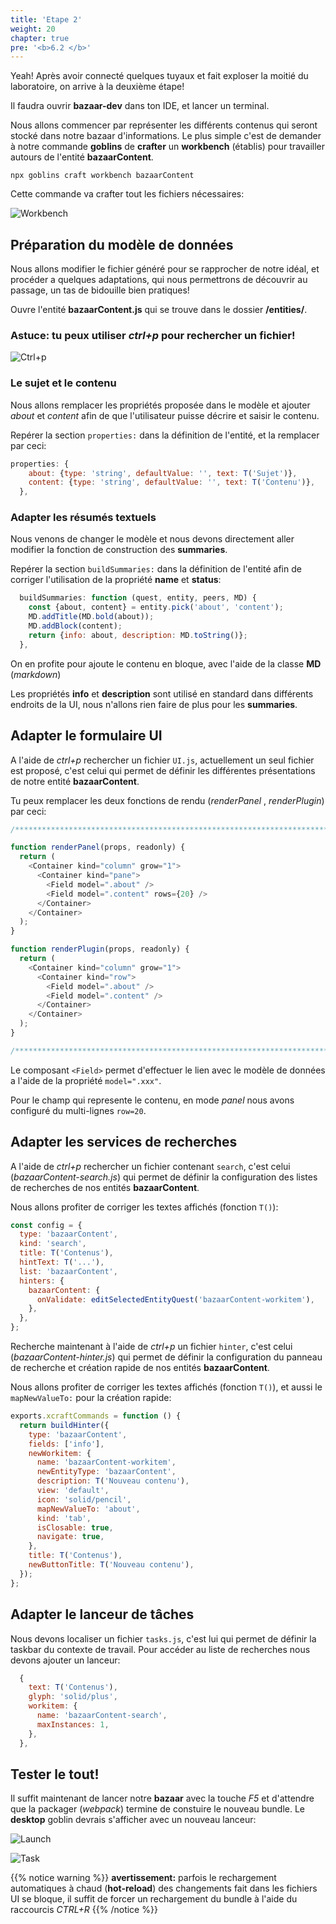 ```yaml
---
title: 'Etape 2'
weight: 20
chapter: true
pre: '<b>6.2 </b>'
---
```


Yeah! Après avoir connecté quelques tuyaux et fait exploser la moitié du
laboratoire, on arrive à la deuxième étape!

Il faudra ouvrir **bazaar-dev** dans ton IDE, et lancer un terminal.

Nous allons commencer par représenter les différents contenus qui seront stocké
dans notre bazaar d'informations. Le plus simple c'est de demander à notre
commande **goblins** de **crafter** un **workbench** (établis) pour travailler
autours de l'entité **bazaarContent**.

`npx goblins craft workbench bazaarContent`

Cette commande va crafter tout les fichiers nécessaires:

![Workbench](/img/bazaar_workbench.png?width=600px&lightbox=false)

## Préparation du modèle de données

Nous allons modifier le fichier généré pour se rapprocher de notre idéal, et
procéder a quelques adaptations, qui nous permettrons de découvrir au passage,
un tas de bidouille bien pratiques!

Ouvre l'entité **bazaarContent.js** qui se trouve dans le dossier
**/entities/**.

### Astuce: tu peux utiliser _ctrl+p_ pour rechercher un fichier!

![Ctrl+p](/img/bazaar_ctrl_p.png?width=600px&lightbox=false)

### Le sujet et le contenu

Nous allons remplacer les propriétés proposée dans le modèle et ajouter _about_
et _content_ afin de que l'utilisateur puisse décrire et saisir le contenu.

Repérer la section `properties:` dans la définition de l'entité, et la remplacer
par ceci:

```js
properties: {
    about: {type: 'string', defaultValue: '', text: T('Sujet')},
    content: {type: 'string', defaultValue: '', text: T('Contenu')},
  },
```

### Adapter les résumés textuels

Nous venons de changer le modèle et nous devons directement aller modifier la
fonction de construction des **summaries**.

Repérer la section `buildSummaries:` dans la définition de l'entité afin de
corriger l'utilisation de la propriété **name** et **status**:

```js
  buildSummaries: function (quest, entity, peers, MD) {
    const {about, content} = entity.pick('about', 'content');
    MD.addTitle(MD.bold(about));
    MD.addBlock(content);
    return {info: about, description: MD.toString()};
  },
```

On en profite pour ajoute le contenu en bloque, avec l'aide de la classe **MD**
(_markdown_)

Les propriétés **info** et **description** sont utilisé en standard dans
différents endroits de la UI, nous n'allons rien faire de plus pour les
**summaries**.

## Adapter le formulaire UI

A l'aide de _ctrl+p_ rechercher un fichier `UI.js`, actuellement un seul fichier
est proposé, c'est celui qui permet de définir les différentes présentations de
notre entité **bazaarContent**.

Tu peux remplacer les deux fonctions de rendu (_renderPanel_ , _renderPlugin_)
par ceci:

```js
/******************************************************************************/

function renderPanel(props, readonly) {
  return (
    <Container kind="column" grow="1">
      <Container kind="pane">
        <Field model=".about" />
        <Field model=".content" rows={20} />
      </Container>
    </Container>
  );
}

function renderPlugin(props, readonly) {
  return (
    <Container kind="column" grow="1">
      <Container kind="row">
        <Field model=".about" />
        <Field model=".content" />
      </Container>
    </Container>
  );
}

/******************************************************************************/
```

Le composant `<Field>` permet d'effectuer le lien avec le modèle de données a
l'aide de la propriété `model=".xxx"`.

Pour le champ qui represente le contenu, en mode _panel_ nous avons configuré du
multi-lignes `row=20`.

## Adapter les services de recherches

A l'aide de _ctrl+p_ rechercher un fichier contenant `search`, c'est celui
(_bazaarContent-search.js_) qui permet de définir la configuration des listes de
recherches de nos entités **bazaarContent**.

Nous allons profiter de corriger les textes affichés (fonction `T()`):

```js
const config = {
  type: 'bazaarContent',
  kind: 'search',
  title: T('Contenus'),
  hintText: T('...'),
  list: 'bazaarContent',
  hinters: {
    bazaarContent: {
      onValidate: editSelectedEntityQuest('bazaarContent-workitem'),
    },
  },
};
```

Recherche maintenant à l'aide de _ctrl+p_ un fichier `hinter`, c'est celui
(_bazaarContent-hinter.js_) qui permet de définir la configuration du panneau de
recherche et création rapide de nos entités **bazaarContent**.

Nous allons profiter de corriger les textes affichés (fonction `T()`), et aussi
le `mapNewValueTo:` pour la création rapide:

```js
exports.xcraftCommands = function () {
  return buildHinter({
    type: 'bazaarContent',
    fields: ['info'],
    newWorkitem: {
      name: 'bazaarContent-workitem',
      newEntityType: 'bazaarContent',
      description: T('Nouveau contenu'),
      view: 'default',
      icon: 'solid/pencil',
      mapNewValueTo: 'about',
      kind: 'tab',
      isClosable: true,
      navigate: true,
    },
    title: T('Contenus'),
    newButtonTitle: T('Nouveau contenu'),
  });
};
```

## Adapter le lanceur de tâches

Nous devons localiser un fichier `tasks.js`, c'est lui qui permet de définir la
taskbar du contexte de travail. Pour accéder au liste de recherches nous devons
ajouter un lanceur:

```js
  {
    text: T('Contenus'),
    glyph: 'solid/plus',
    workitem: {
      name: 'bazaarContent-search',
      maxInstances: 1,
    },
  },
```

## Tester le tout!

Il suffit maintenant de lancer notre **bazaar** avec la touche _F5_ et
d'attendre que la packager (_webpack_) termine de constuire le nouveau bundle.
Le **desktop** goblin devrais s'afficher avec un nouveau lanceur:

![Launch](/img/bazaar_launch.png?width=600px&lightbox=false)

![Task](/img/bazaar_task.png?width=600px&lightbox=false)

{{% notice warning %}} **avertissement:** parfois le rechargement automatiques à
chaud (**hot-reload**) des changements fait dans les fichiers UI se bloque, il
suffit de forcer un rechargement du bundle à l'aide du raccourcis _CTRL+R_
{{% /notice %}}

